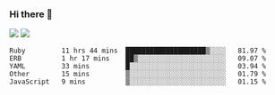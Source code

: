 ### Hi there 👋

<!--
**sasharevzin/sasharevzin** is a ✨ _special_ ✨ repository because its `README.md` (this file) appears on your GitHub profile.

Here are some ideas to get you started:

- 🔭 I’m currently working on ...
- 🌱 I’m currently learning ...
- 👯 I’m looking to collaborate on ...
- 🤔 I’m looking for help with ...
- 💬 Ask me about ...
- 📫 How to reach me: ...
- 😄 Pronouns: ...
- ⚡ Fun fact: ...
-->

![](https://yusufozturk.vercel.app/api?username=sasharevzin&hide_title=true&include_all_commits=true&count_private=true&show_icons=true) ![](https://yusufozturk.vercel.app/api/top-langs/?username=sasharevzin&layout=compact&langs_count=10&hide=apacheconf,coffeescript)

<!--START_SECTION:waka-->
```text
Ruby         11 hrs 44 mins  ████████████████████▒░░░░   81.97 % 
ERB          1 hr 17 mins    ██▒░░░░░░░░░░░░░░░░░░░░░░   09.07 % 
YAML         33 mins         █░░░░░░░░░░░░░░░░░░░░░░░░   03.94 % 
Other        15 mins         ▒░░░░░░░░░░░░░░░░░░░░░░░░   01.79 % 
JavaScript   9 mins          ▒░░░░░░░░░░░░░░░░░░░░░░░░   01.15 % 
```
<!--END_SECTION:waka-->
